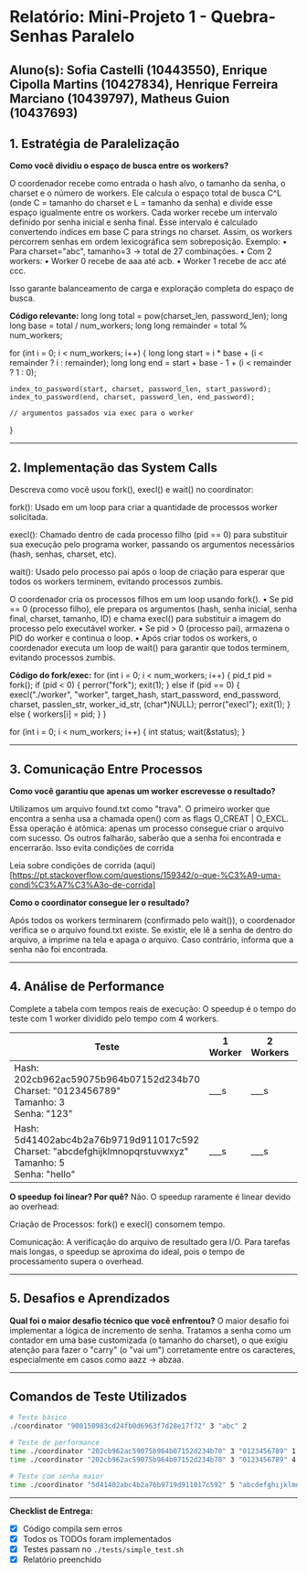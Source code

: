 # Relatório: Mini-Projeto 1 - Quebra-Senhas Paralelo

**Aluno(s):** Sofia Castelli (10443550), Enrique Cipolla Martins (10427834), Henrique Ferreira Marciano (10439797), Matheus Guion (10437693)  
---

## 1. Estratégia de Paralelização


**Como você dividiu o espaço de busca entre os workers?**

O coordenador recebe como entrada o hash alvo, o tamanho da senha, o charset e o número de workers.
Ele calcula o espaço total de busca C^L (onde C = tamanho do charset e L = tamanho da senha) e divide esse espaço igualmente entre os workers.
Cada worker recebe um intervalo definido por senha inicial e senha final. Esse intervalo é calculado convertendo índices em base C para strings no charset. Assim, os workers percorrem senhas em ordem lexicográfica sem sobreposição.
Exemplo:
	•	Para charset="abc", tamanho=3 → total de 27 combinações.
	•	Com 2 workers:
	•	Worker 0 recebe de aaa até acb.
	•	Worker 1 recebe de acc até ccc.

Isso garante balanceamento de carga e exploração completa do espaço de busca.

**Código relevante:** 
long long total = pow(charset_len, password_len);
long long base = total / num_workers;
long long remainder = total % num_workers;

for (int i = 0; i < num_workers; i++) {
    long long start = i * base + (i < remainder ? i : remainder);
    long long end   = start + base - 1 + (i < remainder ? 1 : 0);

    index_to_password(start, charset, password_len, start_password);
    index_to_password(end, charset, password_len, end_password);

    // argumentos passados via exec para o worker
}

---

## 2. Implementação das System Calls

Descreva como você usou fork(), execl() e wait() no coordinator:

fork(): Usado em um loop para criar a quantidade de processos worker solicitada.

execl(): Chamado dentro de cada processo filho (pid == 0) para substituir sua execução pelo programa worker, passando os argumentos necessários (hash, senhas, charset, etc).

wait(): Usado pelo processo pai após o loop de criação para esperar que todos os workers terminem, evitando processos zumbis.

O coordenador cria os processos filhos em um loop usando fork().
	•	Se pid == 0 (processo filho), ele prepara os argumentos (hash, senha inicial, senha final, charset, tamanho, ID) e chama execl() para substituir a imagem do processo pelo executável worker.
	•	Se pid > 0 (processo pai), armazena o PID do worker e continua o loop.
	•	Após criar todos os workers, o coordenador executa um loop de wait() para garantir que todos terminem, evitando processos zumbis.   

**Código do fork/exec:**
for (int i = 0; i < num_workers; i++) {
    pid_t pid = fork();
    if (pid < 0) {
        perror("fork");
        exit(1);
    } else if (pid == 0) {
        execl("./worker", "worker",
              target_hash, start_password, end_password,
              charset, passlen_str, worker_id_str, (char*)NULL);
        perror("execl"); 
        exit(1);
    } else {
        workers[i] = pid;
    }
}

for (int i = 0; i < num_workers; i++) {
    int status;
    wait(&status);
}

---

## 3. Comunicação Entre Processos

**Como você garantiu que apenas um worker escrevesse o resultado?**


Utilizamos um arquivo found.txt como "trava". O primeiro worker que encontra a senha usa a chamada open() com as flags O_CREAT | O_EXCL. Essa operação é atômica: apenas um processo consegue criar o arquivo com sucesso. Os outros falharão, saberão que a senha foi encontrada e encerrarão. Isso evita condições de corrida

Leia sobre condições de corrida (aqui)[https://pt.stackoverflow.com/questions/159342/o-que-%C3%A9-uma-condi%C3%A7%C3%A3o-de-corrida]

**Como o coordinator consegue ler o resultado?**

Após todos os workers terminarem (confirmado pelo wait()), o coordenador verifica se o arquivo found.txt existe. Se existir, ele lê a senha de dentro do arquivo, a imprime na tela e apaga o arquivo. Caso contrário, informa que a senha não foi encontrada.

---

## 4. Análise de Performance
Complete a tabela com tempos reais de execução:
O speedup é o tempo do teste com 1 worker dividido pelo tempo com 4 workers.

| Teste | 1 Worker | 2 Workers | 4 Workers | Speedup (4w) |
|-------|----------|-----------|-----------|--------------|
| Hash: 202cb962ac59075b964b07152d234b70<br>Charset: "0123456789"<br>Tamanho: 3<br>Senha: "123" | ___s | ___s | ___s | ___ |
| Hash: 5d41402abc4b2a76b9719d911017c592<br>Charset: "abcdefghijklmnopqrstuvwxyz"<br>Tamanho: 5<br>Senha: "hello" | ___s | ___s | ___s | ___ |

**O speedup foi linear? Por quê?**
Não. O speedup raramente é linear devido ao overhead:

Criação de Processos: fork() e execl() consomem tempo.

Comunicação: A verificação do arquivo de resultado gera I/O.
Para tarefas mais longas, o speedup se aproxima do ideal, pois o tempo de processamento supera o overhead.

---

## 5. Desafios e Aprendizados
**Qual foi o maior desafio técnico que você enfrentou?**
O maior desafio foi implementar a lógica de incremento de senha. Tratamos a senha como um contador em uma base customizada (o tamanho do charset), o que exigiu atenção para fazer o "carry" (o "vai um") corretamente entre os caracteres, especialmente em casos como aazz -> abzaa.

---

## Comandos de Teste Utilizados

```bash
# Teste básico
./coordinator "900150983cd24fb0d6963f7d28e17f72" 3 "abc" 2

# Teste de performance
time ./coordinator "202cb962ac59075b964b07152d234b70" 3 "0123456789" 1
time ./coordinator "202cb962ac59075b964b07152d234b70" 3 "0123456789" 4

# Teste com senha maior
time ./coordinator "5d41402abc4b2a76b9719d911017c592" 5 "abcdefghijklmnopqrstuvwxyz" 4
```
---

**Checklist de Entrega:**
- [x] Código compila sem erros
- [x] Todos os TODOs foram implementados
- [x] Testes passam no `./tests/simple_test.sh`
- [x] Relatório preenchido

